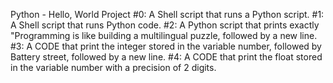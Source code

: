 Python - Hello, World Project
#0: A Shell script that runs a Python script.
#1: A Shell script that runs Python code.
#2: A Python script that prints exactly "Programming is like building a multilingual puzzle, followed by a new line.
#3: A CODE that  print the integer stored in the variable number, followed by Battery street, followed by a new line.
#4: A CODE that  print the float stored in the variable number with a precision of 2 digits.
